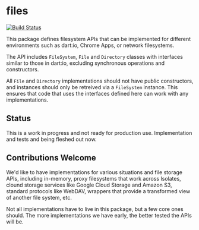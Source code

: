 # files

[![Build Status](https://drone.io/github.com/dart-lang/files.dart/status.png)](https://drone.io/github.com/dart-lang/files.dart/latest)

This package defines filesystem APIs that can be implemented for different
environments such as dart:io, Chrome Apps, or network filesystems.

The API includes `FileSystem`, `File` and `Directory` classes with interfaces
similar to those in dart:io, excluding synchronous operations and constructors.

All `File` and `Directory` implementations should not have public constructors,
and instances should only be retreived via a `FileSystem` instance. This ensures
that code that uses the interfaces defined here can work with any
implementations.

## Status

This is a work in progress and not ready for production use. Implementation and
tests and being fleshed out now.

## Contributions Welcome

We'd like to have implementations for various situations and file storage APIs,
including in-memory, proxy filesystems that work across Isolates, clound storage
services like Google Cloud Storage and Amazon S3, standard protocols like
WebDAV, wrappers that provide a transformed view of another file system, etc.

Not all implementations have to live in this package, but a few core ones
should. The more implementations we have early, the better tested the APIs will
be.
